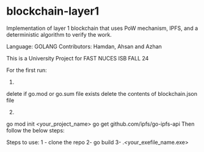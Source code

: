 # blockchain-layer1
Implementation of layer 1 blockchain that uses PoW mechanism, IPFS, and a deterministic algorithm to verify the work.

Language: GOLANG
Contributors: Hamdan, Ahsan and Azhan


This is a University Project for FAST NUCES ISB FALL 24

For the first run:

1. 
delete if go.mod or go.sum file exists
delete the contents of blockchain.json file

2. 
go mod init <your_project_name>
go get github.com/ipfs/go-ipfs-api
Then follow the below steps:

Steps to use:
1 - clone the repo
2- go build
3- .\<your_exefile_name.exe>
